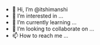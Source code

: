 - 👋 Hi, I’m @itshimanshi
- 👀 I’m interested in ...
- 🌱 I’m currently learning ...
- 💞️ I’m looking to collaborate on ...
- 📫 How to reach me ...

<!---
itshimanshi/itshimanshi is a ✨ special ✨ repository because its `README.md` (this file) appears on your GitHub profile.
You can click the Preview link to take a look at your changes.
--->
